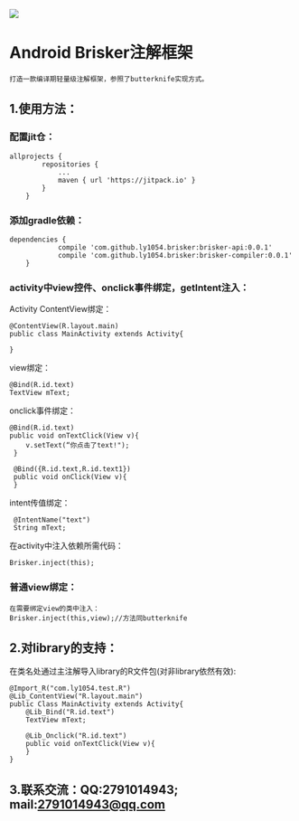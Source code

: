 [![](https://jitpack.io/v/ly1054/brisker.svg)](https://jitpack.io/#ly1054/brisker)
# Android Brisker注解框架
    打造一款编译期轻量级注解框架，参照了butterknife实现方式。
## 1.使用方法：
### 配置jit仓：
    allprojects {
    		repositories {
    			...
    			maven { url 'https://jitpack.io' }
    		}
    	}
### 添加gradle依赖：
    dependencies {
    	        compile 'com.github.ly1054.brisker:brisker-api:0.0.1'
    	        compile 'com.github.ly1054.brisker:brisker-compiler:0.0.1'
    	}

### activity中view控件、onclick事件绑定，getIntent注入：

Activity ContentView绑定：

    @ContentView(R.layout.main)
    public class MainActivity extends Activity{

    }

view绑定：

    @Bind(R.id.text)
    TextView mText;

onclick事件绑定：

    @Bind(R.id.text)
    public void onTextClick(View v){
        v.setText(“你点击了text!");
     }

     @Bind({R.id.text,R.id.text1})
     public void onClick(View v){
     }

intent传值绑定：

     @IntentName("text")
     String mText;

在activity中注入依赖所需代码：

    Brisker.inject(this);

### 普通view绑定：

    在需要绑定view的类中注入：
    Brisker.inject(this,view);//方法同butterknife

## 2.对library的支持：

在类名处通过主注解导入library的R文件包(对非library依然有效):

    @Import_R("com.ly1054.test.R")
    @Lib_ContentView("R.layout.main")
    public Class MainActivity extends Activity{
        @Lib_Bind("R.id.text")
        TextView mText;

        @Lib_Onclick("R.id.text")
        public void onTextClick(View v){
        }
    }

## 3.联系交流：QQ:2791014943;  mail:2791014943@qq.com

